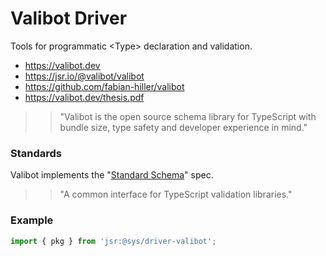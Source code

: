 # Valibot Driver
Tools for programmatic \<Type\> declaration and validation.

- https://valibot.dev
- https://jsr.io/@valibot/valibot
- https://github.com/fabian-hiller/valibot
- https://valibot.dev/thesis.pdf

>> "Valibot is the open source schema library for TypeScript with bundle
>> size, type safety and developer experience in mind."

### Standards

Valibot implements the "[Standard Schema](https://standardschema.dev/)" spec.

>> "A common interface for TypeScript validation libraries."


### Example
```ts
import { pkg } from 'jsr:@sys/driver-valibot';
```
